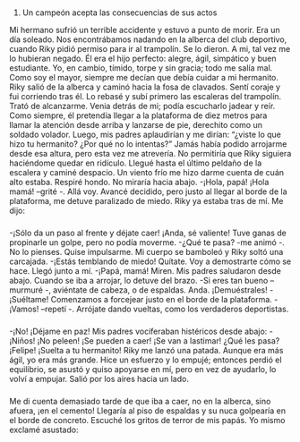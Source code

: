 ###
1. Un campeón acepta las consecuencias de sus
actos

Mi hermano sufrió un terrible accidente y estuvo a punto de
morir.
Era un día soleado. Nos encontrábamos nadando en la alberca
del club deportivo, cuando Riky pidió permiso para ir al trampolín.
Se lo dieron. A mi, tal vez me lo hubieran negado. Él era el hijo
perfecto: alegre, ágil, simpático y buen estudiante. Yo, en cambio,
tímido, torpe y sin gracia; todo me salía mal. Como soy el mayor,
siempre me decían que debía cuidar a mi hermanito.
Riky salió de la alberca y caminó hacia la fosa de clavados.
Sentí coraje y fui corriendo tras él. Lo rebasé y subí primero las
escaleras del trampolín. Trató de alcanzarme. Venia detrás de mi;
podía escucharlo jadear y reír.
Como siempre, él pretendía llegar a la plataforma de diez
metros para llamar la atención desde arriba y lanzarse de pie,
derechito como un soldado volador. Luego, mis padres aplaudirían
y me dirían: “¿viste lo que hizo tu hermanito? ¿Por qué no lo
intentas?”
Jamás había podido arrojarme desde esa altura, pero esta vez
me atrevería. No permitiría que Riky siguiera haciéndome quedar
en ridículo.
Llegué hasta el último peldaño de la escalera y caminé
despacio. Un viento frío me hizo darme cuenta de cuán alto estaba.
Respiré hondo. No miraría hacia abajo.
-¡Hola, papá! ¡Hola mamá! –grité -. Allá voy.
Avancé decidido, pero justo al llegar al borde de la plataforma,
me detuve paralizado de miedo. Riky ya estaba tras de mí. Me dijo:
###
-¡Sólo da un paso al frente y déjate caer! ¡Anda, sé valiente!
Tuve ganas de propinarle un golpe, pero no podía moverme.
-¿Qué te pasa? -me animó -. No lo pienses.
Quise impulsarme. Mi cuerpo se bamboleó y Riky soltó una
carcajada.
-¡Estás temblando de miedo! Quítate. Voy a demostrarte cómo
se hace.
Llegó junto a mí.
-¡Papá, mamá! Miren.
Mis padres saludaron desde abajo. Cuando se iba a arrojar, lo
detuve del brazo.
-Si eres tan bueno –murmuré -, aviéntate de cabeza, o de
espaldas. Anda. ¡Demuéstrales!
-¡Suéltame!
Comenzamos a forcejear justo en el borde de la plataforma.
-¡Vamos! –repetí -. Arrójate dando vueltas, como los verdaderos
deportistas.
###
-¡No! ¡Déjame en paz!
Mis padres vociferaban histéricos desde abajo:
-¡Niños! ¡No peleen! ¡Se pueden a caer! ¡Se van a lastimar!
¿Qué les pasa? ¡Felipe! ¡Suelta a tu hermanito!
Riky me lanzó una patada. Aunque era más ágil, yo era más
grande. Hice un esfuerzo y lo empujé; entonces perdió el equilibrio,
se asustó y quiso apoyarse en mí, pero en vez de ayudarlo, lo volví
a empujar.
Salió por los aires hacia un lado.
###
Me di cuenta demasiado tarde de que iba a caer, no en la
alberca, sino afuera, ¡en el cemento! Llegaría al piso de espaldas y
su nuca golpearía en el borde de concreto.
Escuché los gritos de terror de mis papás. Yo mismo exclamé
asustado:
